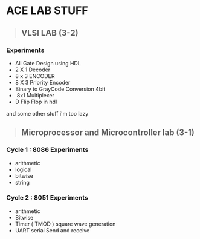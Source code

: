 # ACE LAB STUFF

> ## VLSI LAB (3-2)

### Experiments

- All Gate Design using HDL
-  2 X 1 Decoder
-  8 x 3 ENCODER
- 8 X 3 Priority Encoder
- Binary to GrayCode Conversion 4bit
-  8x1 Multiplexer
- D Flip Flop in hdl
  
and some other stuff i'm too lazy


> ## Microprocessor and Microcontroller lab (3-1)

### Cycle 1 : 8086 Experiments 
- arithmetic
- logical
- bitwise 
- string 

### Cycle 2 : 8051 Experiments

- arithmetic
- Bitwise 
- Timer ( TMOD ) square wave generation
- UART serial Send and receive
